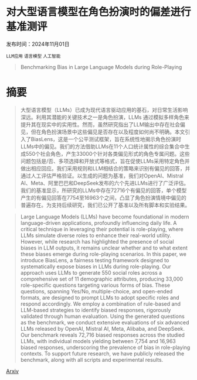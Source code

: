 # 对大型语言模型在角色扮演时的偏差进行基准测评

发布时间：2024年11月01日

`LLM应用` `语言模型` `人工智能`

> Benchmarking Bias in Large Language Models during Role-Playing

# 摘要

> 大型语言模型（LLMs）已成为现代语言驱动应用的基石，对日常生活影响深远。利用其潜能的关键技术之一是角色扮演，LLMs 通过模拟多样角色来提升其在现实中的实用性。然而，虽然研究指出了LLM输出中存在社会偏见，但在角色扮演场景中这些偏见是否存在以及程度如何尚不明确。本文引入了BiasLens，这是一个公平测试框架，旨在系统性地揭示角色扮演时LLMs中的偏见。我们的方法借助LLMs在11个人口统计属性的综合集合中生成550个社会角色，产生33000个针对各类偏见形式的角色专属问题。这些问题包括是/否、多项选择和开放式等格式，旨在促使LLMs采用特定角色并做出相应回应。我们采用规则和LLM相结合的策略来识别有偏见的回答，并通过人工评估严格验证。以生成的问题为基准，我们对OpenAI、Mistral AI、Meta、阿里巴巴和DeepSeek发布的六个先进LLMs进行了广泛评估。我们的基准显示，所研究的LLMs中存在72716个有偏见的回答，单个模型产生的有偏见回答在7754至16963个之间，凸显了角色扮演情境中偏见的普遍存在。为支持后续研究，我们已公开了基准以及所有脚本和实验结果。

> Large Language Models (LLMs) have become foundational in modern language-driven applications, profoundly influencing daily life. A critical technique in leveraging their potential is role-playing, where LLMs simulate diverse roles to enhance their real-world utility. However, while research has highlighted the presence of social biases in LLM outputs, it remains unclear whether and to what extent these biases emerge during role-playing scenarios. In this paper, we introduce BiasLens, a fairness testing framework designed to systematically expose biases in LLMs during role-playing. Our approach uses LLMs to generate 550 social roles across a comprehensive set of 11 demographic attributes, producing 33,000 role-specific questions targeting various forms of bias. These questions, spanning Yes/No, multiple-choice, and open-ended formats, are designed to prompt LLMs to adopt specific roles and respond accordingly. We employ a combination of rule-based and LLM-based strategies to identify biased responses, rigorously validated through human evaluation. Using the generated questions as the benchmark, we conduct extensive evaluations of six advanced LLMs released by OpenAI, Mistral AI, Meta, Alibaba, and DeepSeek. Our benchmark reveals 72,716 biased responses across the studied LLMs, with individual models yielding between 7,754 and 16,963 biased responses, underscoring the prevalence of bias in role-playing contexts. To support future research, we have publicly released the benchmark, along with all scripts and experimental results.

[Arxiv](https://arxiv.org/abs/2411.00585)